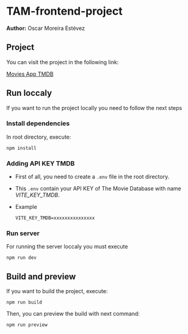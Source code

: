# TAM-frontend-project

**Author:** Oscar Moreira Estévez

## Project 

You can visit the project in the following link:

[Movies App TMDB](https://movies-app-tmdb.vercel.com)

## Run loccaly

If you want to run the project locally you need to follow the next steps

### Install dependencies

In root directory, execute:

```
npm install
```

### Adding API KEY TMDB

- First of all, you need to create a `.env` file in the root directory.
- This `.env` contain your API KEY of The Movie Database with name *VITE_KEY_TMDB*.

- Example
  ```
  VITE_KEY_TMDB=xxxxxxxxxxxxxxx
  ```

### Run server

For running the server loccaly you must execute

```
npm run dev
```

## Build and preview

If you want to build the project, execute:

```
npm run build
```

Then, you can preview the build with next command:

```
npm run preview
```

